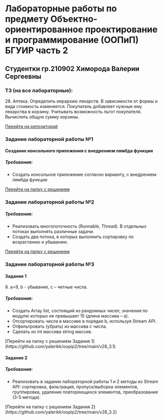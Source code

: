 # Лабораторные работы по предмету Объектно-ориентированное проектирование и программирование (ООПиП) БГУИР часть 2

<h2>Студентки гр.210902 Химорода Валерии Сергеевны</h2>

<h3>ТЗ (на все лабораторные):</h3>
28. Аптека. Определить иерархию лекарств. В зависимости от формы и вида стоимость изменяется. Покупатель добавляет нужные ему лекарства в корзину. Учитывать возможность льгот покупателя. Вычислить общую сумму корзины.

[Перейти на репозиторий](https://github.com/yalerikk/oopip2)

<h3>Задание лабораторной работы №1</h3>
<h4>Создание консольного приложения с внедрением лямбда функции</h4>

<h5>Требования:</h5>
<ul>
    <li>Создать консольное приложение согласно варианту, с внедрением лямбда функции </li>
</ul>

[Перейти на папку с решением](https://github.com/yalerikk/oopip2/tree/main/v28_1(akk))
<h3>Задание лабораторной работы №2</h3>
<h5>Требования:</h5>
<ul>
    <li>Реализовать многопоточность (Runnable, Thread). В отдельных потоках выполнять различные задачи.</li>
    <li>Создать два потока, в которых выполнить сортировку по возрастанию и убыванию.</li>
</ul>

[Перейти на папку с решением](https://github.com/yalerikk/oopip2/tree/main/v28_2)
<h3>Задание лабораторной работы №3</h3>
<h4>Задание 1</h4>
8. a=9, b - убывание, c – четные числа.

<h5>Требования:</h5>
<ul>
    <li>Создать Array list, состоящий из рандомных чисел, значения по модулю которых не превышает 15 (длина массива – a).</li>
    <li>Отсортировать числа в массиве в порядке b, используя Stream API.</li>
    <li>Отфильтровать (убрать) из массива c числа.</li>
    <li>Сделать из int массива string массив.</li>
</ul>
[Перейти на папку с решением Задания 1](https://github.com/yalerikk/oopip2/tree/main/v28_3.1)

<h4>Задание 2</h4>
<h5>Требования:</h5>
<ul>
    <li>Реализовать в задании лабораторной работы 1 и 2 методы из Stream API: сортировка, фильтрация, пропуск/выборка элементов, группировка, удаление повторяющихся элементов, преобразование (3-5 метода).</li>
</ul>
[Перейти на папку с решением Задания 2](https://github.com/yalerikk/oopip2/tree/main/v28_3.2)
